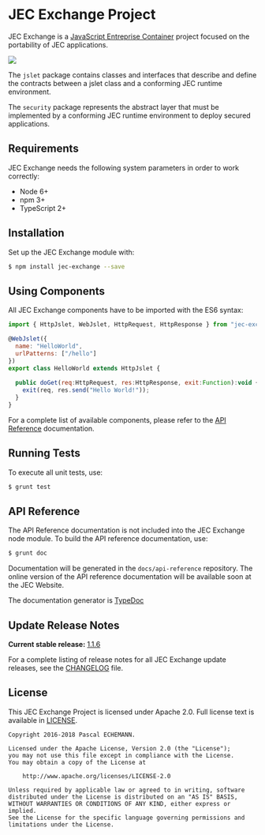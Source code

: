 # JEC Exchange Project

JEC Exchange is a [JavaScript Entreprise Container][jec-url] project focused on the portability of JEC applications.

[![][jec-logo]][jec-url]

The `jslet` package contains classes and interfaces that describe and define the 
contracts between a jslet class and a conforming JEC runtime environment.

The `security` package represents the abstract layer that must be implemented by
a conforming JEC runtime environment to deploy secured applications.

## Requirements

JEC Exchange needs the following system parameters in order to work correctly:

- Node 6+
- npm 3+
- TypeScript 2+

## Installation

Set up the JEC Exchange module with:

```bash
$ npm install jec-exchange --save
```

## Using Components

All JEC Exchange components have to be imported with the ES6 syntax:

```javascript
import { HttpJslet, WebJslet, HttpRequest, HttpResponse } from "jec-exchange";

@WebJslet({
  name: "HelloWorld",
  urlPatterns: ["/hello"]
})
export class HelloWorld extends HttpJslet {
  
  public doGet(req:HttpRequest, res:HttpResponse, exit:Function):void {
    exit(req, res.send("Hello World!"));
  }
}
```

For a complete list of available components, please refer to the [API Reference](#api-reference) documentation.

## Running Tests

To execute all unit tests, use:

```bash
$ grunt test
```

## API Reference

The API Reference documentation is not included into the JEC Exchange node module. To build the API reference documentation, use:

```bash
$ grunt doc
```

Documentation will be generated in the `docs/api-reference` repository.
The online version of the  API reference documentation will be available soon at the JEC Website.

The documentation generator is [TypeDoc](http://typedoc.org/)

## Update Release Notes

**Current stable release:** [1.1.6](CHANGELOG.md#jec-exchange-1.1.6)
 
For a complete listing of release notes for all JEC Exchange update releases, see the [CHANGELOG](CHANGELOG.md) file. 

## License
This JEC Exchange Project is licensed under Apache 2.0. Full license text is available in [LICENSE](LICENSE).

```
Copyright 2016-2018 Pascal ECHEMANN.

Licensed under the Apache License, Version 2.0 (the "License");
you may not use this file except in compliance with the License.
You may obtain a copy of the License at

    http://www.apache.org/licenses/LICENSE-2.0

Unless required by applicable law or agreed to in writing, software
distributed under the License is distributed on an "AS IS" BASIS,
WITHOUT WARRANTIES OR CONDITIONS OF ANY KIND, either express or implied.
See the License for the specific language governing permissions and
limitations under the License.
```

[jec-url]: https://github.com/pechemann/JEC
[jec-logo]: https://raw.githubusercontent.com/pechemann/JEC/master/assets/jec-logos/jec-logo.png
